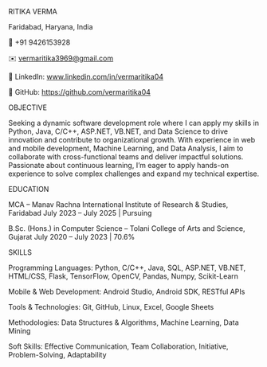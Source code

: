 RITIKA VERMA

Faridabad, Haryana, India

📱 +91 9426153928 

✉️ vermaritika3969@gmail.com

🔗 LinkedIn: www.linkedin.com/in/vermaritika04
 
🐙 GitHub: https://github.com/vermaritika04




OBJECTIVE

Seeking a dynamic software development role where I can apply my skills in Python, Java, C/C++, ASP.NET, VB.NET, and Data Science to drive innovation and contribute to organizational growth. With experience in web and mobile development, Machine Learning, and Data Analysis, I aim to collaborate with cross-functional teams and deliver impactful solutions. Passionate about continuous learning, I’m eager to apply hands-on experience to solve complex challenges and expand my technical expertise.


EDUCATION

MCA – Manav Rachna International Institute of Research & Studies, Faridabad
July 2023 – July 2025 | Pursuing

B.Sc. (Hons.) in Computer Science – Tolani College of Arts and Science, Gujarat
July 2020 – July 2023 | 70.6%


SKILLS

Programming Languages: Python, C/C++, Java, SQL, ASP.NET, VB.NET, HTML/CSS, Flask, TensorFlow, OpenCV, Pandas, Numpy, Scikit-Learn

Mobile & Web Development: Android Studio, Android SDK, RESTful APIs

Tools & Technologies: Git, GitHub, Linux, Excel, Google Sheets

Methodologies: Data Structures & Algorithms, Machine Learning, Data Mining

Soft Skills: Effective Communication, Team Collaboration, Initiative, Problem-Solving, Adaptability
